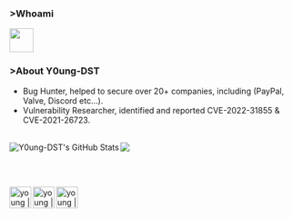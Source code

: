 ### >Whoami

<img width="42px" src="https://s9.gifyu.com/images/SUcbk.gif">

### >About Y0ung-DST

- Bug Hunter, helped to secure over 20+ companies, including (PayPal, Valve, Discord etc...).
- Vulnerability Researcher, identified and reported CVE-2022-31855 & CVE-2021-26723.
<br>
<a href="https://github.com/Y0ung-DST">
<img src="https://lanyard-profile-readme.vercel.app/api/633772744483274793"/>
</a>
<img align="left" alt="Y0ung-DST's GitHub Stats" src="https://github-readme-stats.vercel.app/api?username=Y0ung-DST&show_icons=true&theme=chartreuse-dark" />

<br><br>

[<img align="left" alt="young | X" width="38px" src="https://freepnglogo.com/images/all_img/1707222563twitter-logo-png.png" />][X]
[<img align="left" alt="young | HTB" width="38px" src="https://cdn.icon-icons.com/icons2/3912/PNG/512/hackthebox_logo_icon_248118.png" />][HTB]
[<img align="left" alt="young | medium" width="38px" src="https://upload.wikimedia.org/wikipedia/commons/thumb/e/ec/Medium_logo_Monogram.svg/1200px-Medium_logo_Monogram.svg.png" />][medium]


[HTB]: https://app.hackthebox.com/profile/252510
[X]: https://twitter.com/Y0ung_MA
[medium]: https://y0ungdst.medium.com
